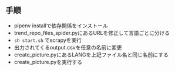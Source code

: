 ## 手順 

* pipenv installで依存関係をインストール
* trend_repo_files_spider.pyにあるURLを修正して言語ごとに分ける
* `sh start.sh` でscrapyを実行
* 出力されてくるoutput.csvを任意の名前に変更
* create_picture.pyにあるLANGを上記ファイル名と同じ名前にする
* create_picture.pyを実行する